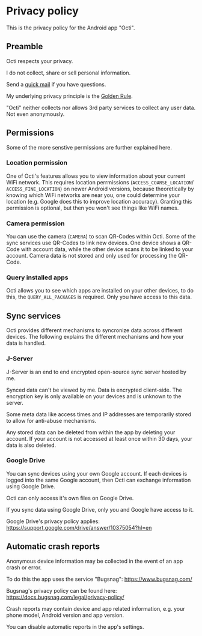 # Privacy policy

This is the privacy policy for the Android app "Octi".

## Preamble

Octi respects your privacy.

I do not collect, share or sell personal information.

Send a [quick mail](mailto:support@darken.eu) if you have questions.

My underlying privacy principle is the [Golden Rule](https://en.wikipedia.org/wiki/Golden_Rule).

"Octi" neither collects nor allows 3rd party services to collect any user data. Not even anonymously.

## Permissions 

Some of the more senstive permissions are further explained here.

### Location permission

One of Octi's features allows you to view information about your current WiFi network. This requires location perrmissions (`ACCESS_COARSE_LOCATION`/ `ACCESS_FINE_LOCATION`) on newer Android versions, because theoretically by knowing which WiFi networks are near you, one could determine your location (e.g. Google does this to improve location accuracy).
Granting this permission is optional, but then you won't see things like WiFi names.

### Camera permission

You can use the camera (`CAMERA`) to scan QR-Codes within Octi. Some of the sync services use QR-Codes to link new devices. One device shows a QR-Code with account data, while the other device scans it to be linked to your account.
Camera data is not stored and only used for processing the QR-Code.

### Query installed apps

Octi allows you to see which apps are installed on your other devices, to do this, the `QUERY_ALL_PACKAGES` is required.
Only you have access to this data.

## Sync services

Octi provides different mechanisms to syncronize data across different devices. The following explains the different
mechanisms and how your data is handled.

### J-Server

J-Server is an end to end encrypted open-source sync server hosted by me.

Synced data can't be viewed by me. Data is encrypted client-side. The encryption key is only available on your devices and is unknown to the server.

Some meta data like access times and IP addresses are temporarily stored to allow for anti-abuse mechanisms.

Any stored data can be deleted from within the app by deleting your account. If your account is not accessed at least
once within 30 days, your data is also deleted.

### Google Drive

You can sync devices using your own Google account. If each devices is logged into the same Google account, then Octi
can exchange information using Google Drive.

Octi can only access it's own files on Google Drive.

If you sync data using Google Drive, only you and Google have access to it.

Google Drive's privacy policy applies:
https://support.google.com/drive/answer/10375054?hl=en

## Automatic crash reports

Anonymous device information may be collected in the event of an app crash or error.

To do this the app uses the service "Bugsnag":
https://www.bugsnag.com/

Bugsnag's privacy policy can be found here:
https://docs.bugsnag.com/legal/privacy-policy/

Crash reports may contain device and app related information, e.g. your phone model, Android version and app version.

You can disable automatic reports in the app's settings.
